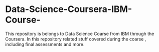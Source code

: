 # Data-Science-Coursera-IBM-Course-
This repository is belongs to Data Science Coarse from IBM through the Coursera. In this repository related stuff covered during the coarse , including final assessments and more.
